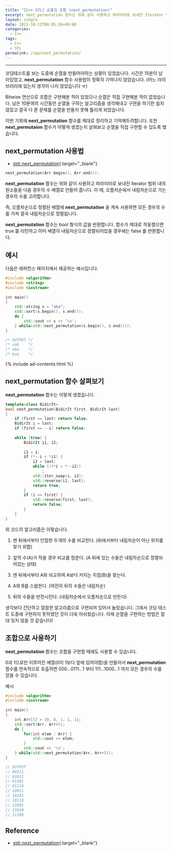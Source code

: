 ```yaml
---
title: "[C++ STL] 순열과 조합 (next_permutation)"
excerpt: next_permutation 함수는 위와 같이 사용하고 파라미터로 보내진 Iterator 범위 내의 원소들을 다음 경우의 수 배열로 만들어 줍니다. 이 때, 오름차순에서 내림차순으로 가는 경우의 수를 고려합니다. 즉, 오름차순으로 정렬된 배열에 next_permutation 을 계속 사용하면 모든 경우의 수를 거쳐 결국 내림차순으로 정렬됩니다.
layout: single
date: 2021-10-11T00:05:30+09:00
categories:
  - C++
tags:
  - C++
  - STL
permalink: /cpp/next_permutation/
---
```

---

코딩테스트를 보는 도중에 순열을 만들어야하는 상황이 있었습니다. 시간은 15분이 남아있었고, **next_permutation** 함수 사용법이 정확히 기억나지 않았습니다. (어느 라이브러리에 있는지 생각이 나지 않았습니다 ㅠ)

Bitwise 연산으로 조합은 구현해본 적이 있었으나 순열은 직접 구현해본 적이 없었습니다. 남은 10분여의 시간동안 순열을 구하는 알고리즘을 생각해내고 구현을 하기란 쉽지 않았고 결국 다 푼 문제를 순열을 만들지 못해 틀리게 되었습니다.

이번 기회에 **next_permutation** 함수를 제대로 정리하고 기억해두려합니다. 또한 **next_permutaion** 함수가 어떻게 생겼는지 살펴보고 순열을 직접 구현할 수 있도록 했습니다.

## next_permutation 사용법

* [std::next_permutation](https://en.cppreference.com/w/cpp/algorithm/next_permutation){:target="_blank"}

```cpp
next_permutation(Arr.begin(), Arr.end());
```
**next_permutation** 함수는 위와 같이 사용하고 파라미터로 보내진 Iterator 범위 내의 원소들을 다음 경우의 수 배열로 만들어 줍니다. 이 때, 오름차순에서 내림차순으로 가는 경우의 수를 고려합니다.

즉, 오름차순으로 정렬된 배열에 **next_permutation** 을 계속 사용하면 모든 경우의 수를 거쳐 결국 내림차순으로 정렬됩니다.

**next_permutation** 함수는 bool 형식의 값을 반환합니다. 함수가 제대로 작동했으면 true 를 리턴하고 이미 배열이 내림차순으로 정렬되어있을 경우에는 false 를 반환합니다.

## 예시
다음은 레퍼런스 페이지에서 제공하는 예시입니다.
```cpp
#include <algorithm>
#include <string>
#include <iostream>
 
int main()
{
    std::string s = "aba";
    std::sort(s.begin(), s.end());
    do {
        std::cout << s << '\n';
    } while(std::next_permutation(s.begin(), s.end()));
}

/* OUTPUT */
/* aab    */
/* aba    */
/* baa    */
```

{% include ad-contents.html %}

## next_permutation 함수 살펴보기

**next_permutation** 함수는 이렇게 생겼습니다.
```cpp
template<class BidirIt>
bool next_permutation(BidirIt first, BidirIt last)
{
    if (first == last) return false;
    BidirIt i = last;
    if (first == --i) return false;
 
    while (true) {
        BidirIt i1, i2;
 
        i1 = i;
        if (*--i < *i1) {
            i2 = last;
            while (!(*i < *--i2))
                ;
            std::iter_swap(i, i2);
            std::reverse(i1, last);
            return true;
        }
        if (i == first) {
            std::reverse(first, last);
            return false;
        }
    }
}
```
위 코드의 알고리즘은 이렇습니다.

1. 맨 뒤에서부터 인접한 두개의 수를 비교한다. (뒤에서부터 내림차순이 아닌 위치를 찾기 위함)

2. 앞의 수(A)가 작을 경우 비교를 멈춘다. (A 뒤에 있는 수들은 내림차순으로 정렬되어있는 상태)

3. 맨 뒤에서부터 A와 비교하여 A보다 커지는 지점(B)을 찾는다.

4. A와 B를 스왑한다. (여전히 뒤의 수들은 내림차순)

5. 뒤의 수들을 반전시킨다. (내림차순에서 오름차순으로 만든다)

생각보다 간단하고 깔끔한 알고리즘으로 구현되어 있어서 놀랐습니다. 그래서 코딩 테스트 도중에 구현하지 못하였던 것이 더욱 아쉬웠습니다. 이제 순열을 구현하는 방법은 절대 잊지 않을 것 같습니다!

## 조합으로 사용하기
**next_permutation** 함수는 조합을 구현할 때에도 사용할 수 있습니다.

0과 1으로만 이루어진 배열(0이 1보다 앞에 있어야함)을 만들어서 **next_permutation** 함수를 연속적으로 호출하면 000...0111...1 부터 111...1000...1 까지 모든 경우의 수를 얻을 수 있습니다.

예시
```cpp
#include <algorithm>
#include <iostream>
 
int main()
{
    int Arr[5] = {0, 0, 1, 1, 1};
    std::sort(Arr, Arr+5);
    do {
        for(int elem : Arr) {
            std::cout << elem;
        }
        std::cout << '\n';
    } while(std::next_permutation(Arr, Arr+5));
}

// OUTPUT
// 00111
// 01011
// 01101
// 01110
// 10011
// 10101
// 10110
// 11001
// 11010
// 11100
```

## Reference
* [std::next_permutation](https://en.cppreference.com/w/cpp/algorithm/next_permutation){:target="_blank"}
